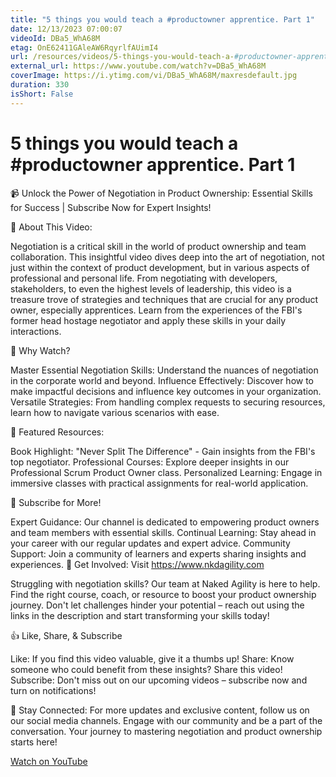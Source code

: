 ```yaml
---
title: "5 things you would teach a #productowner apprentice. Part 1"
date: 12/13/2023 07:00:07
videoId: DBa5_WhA68M
etag: OnE62411GAleAW6RqyrlfAUimI4
url: /resources/videos/5-things-you-would-teach-a-#productowner-apprentice.-part-1
external_url: https://www.youtube.com/watch?v=DBa5_WhA68M
coverImage: https://i.ytimg.com/vi/DBa5_WhA68M/maxresdefault.jpg
duration: 330
isShort: False
---
```


# 5 things you would teach a #productowner apprentice. Part 1

📹 Unlock the Power of Negotiation in Product Ownership: Essential Skills for Success | Subscribe Now for Expert Insights!

🌟 About This Video:

Negotiation is a critical skill in the world of product ownership and team collaboration. This insightful video dives deep into the art of negotiation, not just within the context of product development, but in various aspects of professional and personal life. From negotiating with developers, stakeholders, to even the highest levels of leadership, this video is a treasure trove of strategies and techniques that are crucial for any product owner, especially apprentices. Learn from the experiences of the FBI's former head hostage negotiator and apply these skills in your daily interactions.

🔑 Why Watch?

Master Essential Negotiation Skills: Understand the nuances of negotiation in the corporate world and beyond.
Influence Effectively: Discover how to make impactful decisions and influence key outcomes in your organization.
Versatile Strategies: From handling complex requests to securing resources, learn how to navigate various scenarios with ease.

📘 Featured Resources:

Book Highlight: "Never Split The Difference" - Gain insights from the FBI's top negotiator.
Professional Courses: Explore deeper insights in our Professional Scrum Product Owner class.
Personalized Learning: Engage in immersive classes with practical assignments for real-world application.

🚀 Subscribe for More!

Expert Guidance: Our channel is dedicated to empowering product owners and team members with essential skills.
Continual Learning: Stay ahead in your career with our regular updates and expert advice.
Community Support: Join a community of learners and experts sharing insights and experiences.
🔗 Get Involved: Visit https://www.nkdagility.com

Struggling with negotiation skills? Our team at Naked Agility is here to help. Find the right course, coach, or resource to boost your product ownership journey. Don't let challenges hinder your potential – reach out using the links in the description and start transforming your skills today!

👍 Like, Share, & Subscribe

Like: If you find this video valuable, give it a thumbs up!
Share: Know someone who could benefit from these insights? Share this video!
Subscribe: Don't miss out on our upcoming videos – subscribe now and turn on notifications!

🔔 Stay Connected:
For more updates and exclusive content, follow us on our social media channels. Engage with our community and be a part of the conversation. Your journey to mastering negotiation and product ownership starts here!

[Watch on YouTube](https://www.youtube.com/watch?v=DBa5_WhA68M)

